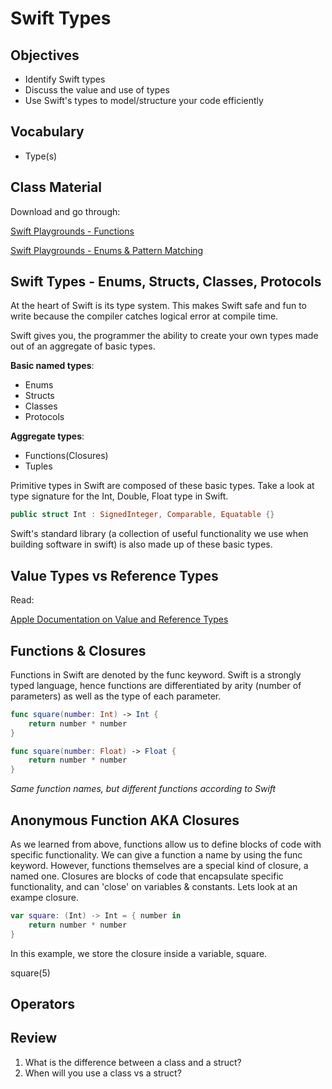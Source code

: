 # Swift Types

## Objectives
- Identify Swift types
- Discuss the value and use of types
- Use Swift's types to model/structure your code efficiently

## Vocabulary 

- Type(s)


## Class Material

Download and go through:

[Swift Playgrounds - Functions ](Functions.playground)

[Swift Playgrounds - Enums & Pattern Matching](enums.playground)


## Swift Types - Enums, Structs, Classes, Protocols

At the heart of Swift is its type system. This makes Swift safe and fun to write because the compiler catches logical error at compile time.

Swift gives you, the programmer the ability to create your own types made out of an aggregate of basic types.

**Basic named types**:

- Enums
- Structs
- Classes
- Protocols

**Aggregate types**:

- Functions(Closures)
- Tuples

Primitive types in Swift are composed of these basic types. Take a look at type signature for the Int, Double, Float type in Swift.

```swift
public struct Int : SignedInteger, Comparable, Equatable {}
```

Swift's standard library (a collection of useful functionality we use when building software in swift) is also made up of these basic types.

## Value Types vs Reference Types

Read: 

[Apple Documentation on Value and Reference Types](https://developer.apple.com/swift/blog/?id=10)


## Functions & Closures

Functions in Swift are denoted by the func keyword. Swift is a strongly typed language, hence functions are differentiated by arity (number of parameters) as well as the type of each parameter.

```swift
func square(number: Int) -> Int {
    return number * number
}

func square(number: Float) -> Float {
    return number * number
}

``` 
*Same function names, but different functions according to Swift*

## Anonymous Function AKA Closures

As we learned from above, functions allow us to define blocks of code with specific functionality. We can give a function a name by using the func keyword. However, functions themselves are a special kind of closure, a named one. Closures are blocks of code that encapsulate specific functionality, and can 'close' on variables & constants. Lets look at an exampe closure.

```swift
var square: (Int) -> Int = { number in
    return number * number
}

```  
In this example, we store the closure inside a variable, square.

square(5)

## Operators

## Review

1. What is the difference between a class and a struct?
2. When will you use a class vs a struct?
